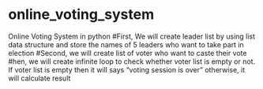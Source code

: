 # online_voting_system
Online Voting System  in python
#First, We will create leader list by using list data structure and store the names of 5 leaders who want to take part in election
#Second, we will create list of voter who want to caste their vote
#hen, we will create infinite loop to check whether voter list is empty or not. If voter list is empty then it will says “voting session is over” otherwise, it will calculate result
